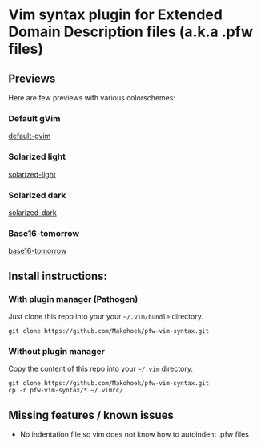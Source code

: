 Vim syntax plugin for Extended Domain Description files (a.k.a .pfw files)
==========================================================================

## Previews
Here are few previews with various colorschemes:

### Default gVim
[default-gvim](https://raw.githubusercontent.com/Makohoek/pfw-vim-syntax/master/screenshots/default.png)

### Solarized light
[solarized-light](https://raw.githubusercontent.com/Makohoek/pfw-vim-syntax/master/screenshots/solarized_light.png)

### Solarized dark
[solarized-dark](https://raw.githubusercontent.com/Makohoek/pfw-vim-syntax/master/screenshots/solarized_dark.png)

### Base16-tomorrow
[base16-tomorrow](https://raw.githubusercontent.com/Makohoek/pfw-vim-syntax/master/screenshots/base16-tomorrow.png)

## Install instructions:

### With plugin manager (Pathogen)
Just clone this repo into your your `~/.vim/bundle` directory.

    git clone https://github.com/Makohoek/pfw-vim-syntax.git

### Without plugin manager
Copy the content of this repo into your `~/.vim` directory.

    git clone https://github.com/Makohoek/pfw-vim-syntax.git
    cp -r pfw-vim-syntax/* ~/.vimrc/

## Missing features / known issues

* No indentation file so vim does not know how to autoindent .pfw files
